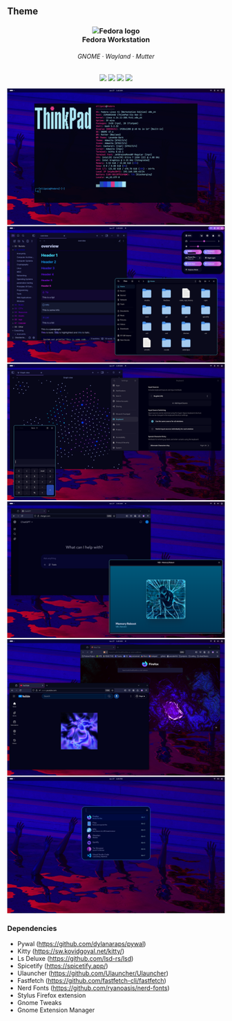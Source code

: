 ## Theme
<h3 align="center">
  <img src="https://upload.wikimedia.org/wikipedia/commons/3/3f/Fedora_logo.svg" width="80" alt="Fedora logo"/><br/>
  Fedora Workstation
</h3>

<h6 align="center">
  GNOME · Wayland · Mutter
</h6>

<p align="center">
  <img src="https://img.shields.io/badge/Fedora-OS-ffbde0?style=for-the-badge&logo=fedora&logoColor=ffffff" />
  <img src="https://img.shields.io/badge/GNOME-DE-cba6f7?style=for-the-badge&logo=gnome&logoColor=ffffff" />
  <img src="https://img.shields.io/badge/Wayland-Protocol-89b4fa?style=for-the-badge&logo=wayland&logoColor=ffffff" />
  <img src="https://img.shields.io/badge/Mutter-WM-94e2d5?style=for-the-badge" />
</p>



![](./desktop/desktop4.png)
![](desktop/desktop1.png)
![](desktop/desktop2.png)
![](desktop/desktop3.png)
![](desktop/desktop5.png)
![](desktop/desktop6.png)

### Dependencies
- Pywal (https://github.com/dylanaraps/pywal)
- Kitty (https://sw.kovidgoyal.net/kitty/)
- Ls Deluxe (https://github.com/lsd-rs/lsd)
- Spicetify (https://spicetify.app/)
- Ulauncher (https://github.com/Ulauncher/Ulauncher)
- Fastfetch (https://github.com/fastfetch-cli/fastfetch)
- Nerd Fonts (https://github.com/ryanoasis/nerd-fonts)
- Stylus Firefox extension
- Gnome Tweaks
- Gnome Extension Manager
